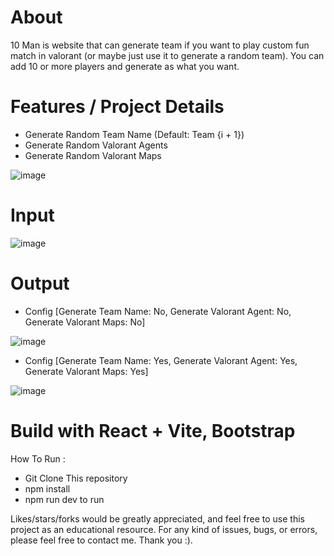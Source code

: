 # About
10 Man is website that can generate team if you want to play custom fun match in valorant (or maybe just use it to generate a random team). You can add 10 or more players and generate as what you want.

# Features / Project Details
- Generate Random Team Name (Default: Team {i + 1})
- Generate Random Valorant Agents
- Generate Random Valorant Maps
  
![image](https://github.com/yohanesrioirsan/10man/assets/82473445/ca4a1e38-7573-4090-b4c0-f3d27b9063f3)

# Input
![image](https://github.com/yohanesrioirsan/10man/assets/82473445/91f6a64b-dc8c-4550-9729-b56f24704f0e)


# Output
- Config [Generate Team Name: No, Generate Valorant Agent: No, Generate Valorant Maps: No]

![image](https://github.com/yohanesrioirsan/10man/assets/82473445/7614b76c-ca79-453a-b4e6-b7eaee5af43f)

- Config [Generate Team Name: Yes, Generate Valorant Agent: Yes, Generate Valorant Maps: Yes]


![image](https://github.com/yohanesrioirsan/10man/assets/82473445/220c0761-26c1-495d-a1fb-50f736f7400a)

# Build with React + Vite, Bootstrap
How To Run : 
- Git Clone This repository
- npm install
- npm run dev to run

Likes/stars/forks would be greatly appreciated, and feel free to use this project as an educational resource. For any kind of issues, bugs, or errors, please feel free to contact me. Thank you :).
